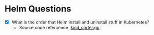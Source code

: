 # Helm Questions

- [X] What is the order that Helm install and uninstall stuff in Kubernetes?
  - Source code refercence: [kind_sorter.go](https://github.com/helm/helm/blob/main/pkg/releaseutil/kind_sorter.go)